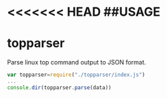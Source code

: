 <<<<<<< HEAD
##USAGE
=======
topparser
=========

Parse linux top command output to JSON format.

``` javascript
var topparser=require("./topparser/index.js")
...
console.dir(topparser.parse(data))
```
